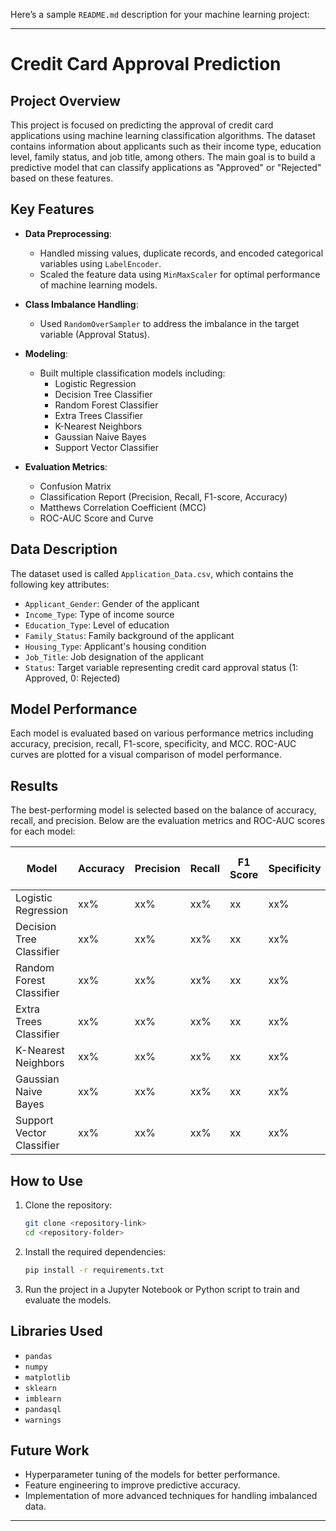 Here’s a sample `README.md` description for your machine learning project:

---

# Credit Card Approval Prediction

## Project Overview

This project is focused on predicting the approval of credit card applications using machine learning classification algorithms. The dataset contains information about applicants such as their income type, education level, family status, and job title, among others. The main goal is to build a predictive model that can classify applications as "Approved" or "Rejected" based on these features.

## Key Features

- **Data Preprocessing**:
  - Handled missing values, duplicate records, and encoded categorical variables using `LabelEncoder`.
  - Scaled the feature data using `MinMaxScaler` for optimal performance of machine learning models.
  
- **Class Imbalance Handling**:
  - Used `RandomOverSampler` to address the imbalance in the target variable (Approval Status).

- **Modeling**:
  - Built multiple classification models including:
    - Logistic Regression
    - Decision Tree Classifier
    - Random Forest Classifier
    - Extra Trees Classifier
    - K-Nearest Neighbors
    - Gaussian Naive Bayes
    - Support Vector Classifier

- **Evaluation Metrics**:
  - Confusion Matrix
  - Classification Report (Precision, Recall, F1-score, Accuracy)
  - Matthews Correlation Coefficient (MCC)
  - ROC-AUC Score and Curve

## Data Description

The dataset used is called `Application_Data.csv`, which contains the following key attributes:
- `Applicant_Gender`: Gender of the applicant
- `Income_Type`: Type of income source
- `Education_Type`: Level of education
- `Family_Status`: Family background of the applicant
- `Housing_Type`: Applicant's housing condition
- `Job_Title`: Job designation of the applicant
- `Status`: Target variable representing credit card approval status (1: Approved, 0: Rejected)

## Model Performance

Each model is evaluated based on various performance metrics including accuracy, precision, recall, F1-score, specificity, and MCC. ROC-AUC curves are plotted for a visual comparison of model performance.

## Results

The best-performing model is selected based on the balance of accuracy, recall, and precision. Below are the evaluation metrics and ROC-AUC scores for each model:

| Model                     | Accuracy | Precision | Recall | F1 Score | Specificity | MCC | ROC-AUC Score | 
|----------------------------|----------|-----------|--------|----------|-------------|-----|---------------|
| Logistic Regression         | xx%      | xx%       | xx%    | xx       | xx%         | xx  | xx            |
| Decision Tree Classifier    | xx%      | xx%       | xx%    | xx       | xx%         | xx  | xx            |
| Random Forest Classifier    | xx%      | xx%       | xx%    | xx       | xx%         | xx  | xx            |
| Extra Trees Classifier      | xx%      | xx%       | xx%    | xx       | xx%         | xx  | xx            |
| K-Nearest Neighbors         | xx%      | xx%       | xx%    | xx       | xx%         | xx  | xx            |
| Gaussian Naive Bayes        | xx%      | xx%       | xx%    | xx       | xx%         | xx  | xx            |
| Support Vector Classifier   | xx%      | xx%       | xx%    | xx       | xx%         | xx  | xx            |

## How to Use

1. Clone the repository:
   ```bash
   git clone <repository-link>
   cd <repository-folder>
   ```
2. Install the required dependencies:
   ```bash
   pip install -r requirements.txt
   ```
3. Run the project in a Jupyter Notebook or Python script to train and evaluate the models.

## Libraries Used

- `pandas`
- `numpy`
- `matplotlib`
- `sklearn`
- `imblearn`
- `pandasql`
- `warnings`

## Future Work

- Hyperparameter tuning of the models for better performance.
- Feature engineering to improve predictive accuracy.
- Implementation of more advanced techniques for handling imbalanced data.

---
